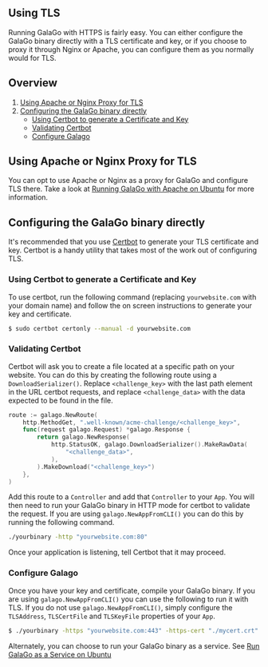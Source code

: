 ## Using TLS

Running GalaGo with HTTPS is fairly easy. You can either configure the GalaGo binary directly with a TLS certificate and key, or if you choose to proxy it through Nginx or Apache, you can configure them as you normally would for TLS.

## Overview

1. [Using Apache or Nginx Proxy for TLS](#using-apache-or-nginx-proxy-for-tls)
2. [Configuring the GalaGo binary directly](#configuring-the-galago-binary-directly)
    - [Using Certbot to generate a Certificate and Key](#using-certbot-to-generate-a-certificate-and-a-key)
    - [Validating Certbot](#validating-certbot)
    - [Configure Galago](#configure-galago)

## Using Apache or Nginx Proxy for TLS

You can opt to use Apache or Nginx as a proxy for GalaGo and configure TLS there. Take a look at [Running GalaGo with Apache on Ubuntu](./apache.md) for more information.

## Configuring the GalaGo binary directly

It's recommended that you use [Certbot](https://certbot.eff.org/) to generate your TLS certificate and key. Certbot is a handy utility that takes most of the work out of configuring TLS.

### Using Certbot to generate a Certificate and Key

To use certbot, run the following command (replacing `yourwebsite.com` with your domain name) and follow the on screen instructions to generate your key and certificate.

```sh
$ sudo certbot certonly --manual -d yourwebsite.com
```

### Validating Certbot

Certbot will ask you to create a file located at a specific path on your website. You can do this by creating the following route using a `DownloadSerializer()`. Replace `<challenge_key>` with the last path element in the URL certbot requests, and replace `<challenge_data>` with the data expected to be found in the file.

```go
route := galago.NewRoute(
    http.MethodGet, ".well-known/acme-challenge/<challenge_key>",
    func(request galago.Request) *galago.Response {
        return galago.NewResponse(
            http.StatusOK, galago.DownloadSerializer().MakeRawData(
                "<challenge_data>",
            ),
        ).MakeDownload("<challenge_key>")
    },
)
```

Add this route to a `Controller` and add that `Controller` to your `App`. You will then need to run your GalaGo binary in HTTP mode for certbot to validate the request. If you are using `galago.NewAppFromCLI()` you can do this by running the following command.

```sh
./yourbinary -http "yourwebsite.com:80"
```

Once your application is listening, tell Certbot that it may proceed.

### Configure Galago

Once you have your key and certificate, compile your GalaGo binary. If you are using `galago.NewAppFromCLI()` you can use the following to run it with TLS. If you do not use `galago.NewAppFromCLI()`, simply configure the `TLSAddress`, `TLSCertFile` and `TLSKeyFile` properties of your `App`.

```sh
$ ./yourbinary -https "yourwebsite.com:443" -https-cert "./mycert.crt" -https-key "./mykey.key"
```

Alternately, you can choose to run your GalaGo binary as a service. See [Run GalaGo as a Service on Ubuntu](./service.md)
